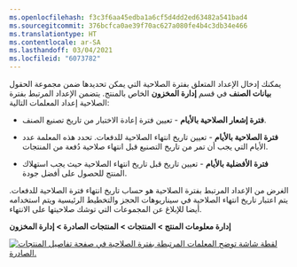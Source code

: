 ```yaml
---
ms.openlocfilehash: f3c3f6aa45edba1a6cf5d4dd2ed63482a541bad4
ms.sourcegitcommit: 376bcfca0ae39f70ac627a080fe4b4c3db34e466
ms.translationtype: HT
ms.contentlocale: ar-SA
ms.lasthandoff: 03/04/2021
ms.locfileid: "6073782"
---
```


يمكنك إدخال الإعداد المتعلق بفترة الصلاحية التي يمكن تحديدها ضمن مجموعة الحقول **بيانات الصنف** في قسم **إدارة المخزون** الخاص بالمنتج. يتضمن الإعداد المرتبط بفترة الصلاحية إعداد المعلمات التالية:

-   **فترة إشعار الصلاحية بالأيام** - تعيين فترة إعادة الاختبار من تاريخ تصنيع الصنف.

-   **فترة الصلاحية بالأيام** - تعيين تاريخ انتهاء الصلاحية للدفعات. تحدد هذه المعلمة عدد الأيام التي يجب أن تمر من تاريخ التصنيع قبل انتهاء صلاحية دُفعة من المنتجات.

-   **فترة الأفضلية بالأيام** - تعيين تاريخ قبل تاريخ انتهاء الصلاحية حيث يجب استهلاك المنتج للحصول على أفضل جودة.

الغرض من الإعداد المرتبط بفترة الصلاحية هو حساب تاريخ انتهاء فترة الصلاحية للدفعات. يتم اعتبار تاريخ انتهاء الصلاحية في سيناريوهات الحجز والتخطيط الرئيسية ويتم استخدامه أيضا للإبلاغ عن المجموعات التي توشك صلاحيتها على الانتهاء.

**إدارة معلومات المنتج > المنتجات > المنتجات الصادرة > إدارة المخزون** 

[![لقطة شاشة توضح المعلمات المرتبطة بفترة الصلاحية في صفحة تفاصيل المنتجات الصادرة.](../media/shelf-life.png)](../media/shelf-life.png#lightbox)
